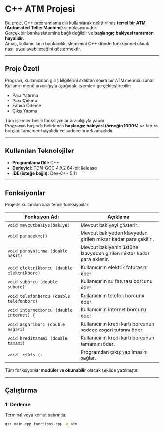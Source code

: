 #  C++ ATM Projesi

Bu proje, C++ programlama dili kullanılarak geliştirilmiş **temel bir ATM (Automated Teller Machine)** simülasyonudur.  
Gerçek bir banka sistemine bağlı değildir ve **başlangıç bakiyesi tamamen hayalidir**.  
Amaç, kullanıcıların bankacılık işlemlerini C++ dilinde fonksiyonel olarak nasıl uygulayabileceğini göstermektir.

---

##  Proje Özeti

Program, kullanıcıdan giriş bilgilerini aldıktan sonra bir ATM menüsü sunar.  
Kullanıcı menü aracılığıyla aşağıdaki işlemleri gerçekleştirebilir:

 
-  Para Yatırma  
-  Para Çekme  
-  Fatura Ödeme
-  Çıkış Yapma  

Tüm işlemler belirli fonksiyonlar aracılığıyla yapılır.  
Programın başında belirlenen **başlangıç bakiyesi (örneğin 1000₺)** ve fatura borçları tamamen hayalidir ve  sadece örnek amaçlıdır 

---

##  Kullanılan Teknolojiler

- **Programlama Dili:** C++  
- **Derleyici:** TDM-GCC 4.9.2 64-bit Release
- **IDE (isteğe bağlı):** Dev-C++ 5.11  

---

##  Fonksiyonlar

Projede kullanılan bazı temel fonksiyonlar:

| Fonksiyon Adı | Açıklama |
|----------------|-----------|
| `void mevcutbakiye(bakiye)` | Mevcut bakiyeyi gösterir. |
| `void paracekme()` | Mevcut bakiyeden klavyeden girilen miktar kadar para çekilir . |
| `void parayatirma (double nakit) ` | Mevcut bakiyenin üstüne klavyeden girilen miktar kadar para eklenir. |
| `void elektrikborcu (double elektrikborc)` | Kullanıcının elektrik faturasını öder. |
| `void suborcu (double suborc)` | Kullanıcının su faturası borcunu öder. |
| `void telefonborcu (double telefonborc)` | Kullanıcının telefon borcunu öder. |
| `void internetborcu (double internet) {` | Kullanıcının internet borcunu öder. |
| `void asgariborc (double asgari)` | Kullanıcının kredi kartı borcunun sadece asgari tutarını öder. |
| `void kreditamami (double tamami) ` | Kullanıcının kredi kartı borcunun tamamını öder. |
| `void  cikis ()` | Programdan çıkış yapılmasını sağlar. |

Tüm fonksiyonlar **modüler ve okunabilir** olacak şekilde yazılmıştır.

---

##  Çalıştırma

### 1. Derleme
Terminal veya komut satırında:
```bash
g++ main.cpp functions.cpp -o atm
